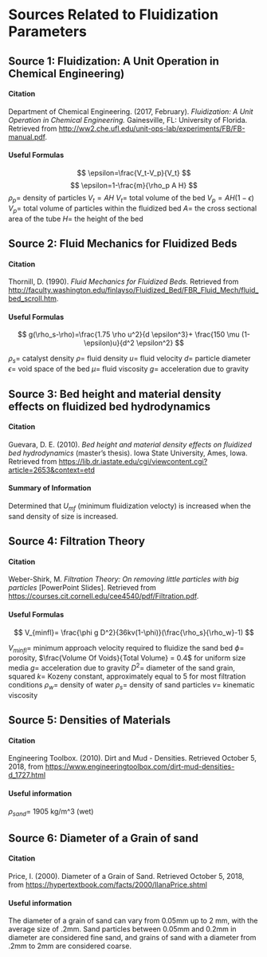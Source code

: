 # Sources Related to Fluidization Parameters

## Source 1: Fluidization: A Unit Operation in Chemical Engineering)
#### Citation
Department of Chemical Engineering. (2017, February). *Fluidization: A Unit Operation in Chemical Engineering.* Gainesville, FL: University of Florida. Retrieved from http://ww2.che.ufl.edu/unit-ops-lab/experiments/FB/FB-manual.pdf.

#### Useful Formulas
$$ \epsilon=\frac{V_t-V_p}{V_t} $$
$$ \epsilon=1-\frac{m}{\rho_p A H} $$
$\rho_p =$ density of particles
$V_t = AH$
$V_t =$ total volume of the bed
$V_p = AH(1-\epsilon)$
$V_p =$ total volume of particles within the fluidized bed
$A =$ the cross sectional area of the tube
$H =$ the height of the bed

## Source 2: Fluid Mechanics for Fluidized Beds
#### Citation
Thornill, D. (1990). *Fluid Mechanics for Fluidized Beds.* Retrieved from http://faculty.washington.edu/finlayso/Fluidized_Bed/FBR_Fluid_Mech/fluid_bed_scroll.htm.

#### Useful Formulas

$$ g(\rho_s-\rho)=\frac{1.75 \rho u^2}{d \epsilon^3}+ \frac{150 \mu (1-\epsilon)u}{d^2 \epsilon^2} $$

$\rho_s =$ catalyst density
$\rho =$ fluid density
$u =$ fluid velocity
$d =$ particle diameter
$\epsilon =$ void space of the bed
$\mu =$ fluid viscosity
$g =$ acceleration due to gravity

## Source 3: Bed height and material density effects on fluidized bed hydrodynamics
#### Citation
Guevara, D. E. (2010). *Bed height and material density effects on fluidized bed hydrodynamics* (master’s thesis). Iowa State University, Ames, Iowa. Retrieved from https://lib.dr.iastate.edu/cgi/viewcontent.cgi?article=2653&context=etd

#### Summary of Information

Determined that $U_{mf}$ (minimum fluidization velocty) is increased when the sand density of size is increased.

## Source 4: Filtration Theory
#### Citation
Weber-Shirk, M. *Filtration Theory: On removing little particles with big particles* [PowerPoint Slides]. Retrieved from https://courses.cit.cornell.edu/cee4540/pdf/Filtration.pdf.

#### Useful Formulas
$$ V_{minfl}= \frac{\phi g D^2}{36kv(1-\phi)}(\frac{\rho_s}{\rho_w}-1) $$

$V_{minfl} =$ minimum approach velocity required to fluidize the sand bed
$\phi =$ porosity, $\frac{Volume Of Voids}{Total Volume} = 0.4$ for uniform size media
$g =$ acceleration due to gravity
$D^2 =$ diameter of the sand grain, squared
$k =$ Kozeny constant, approximately equal to 5 for most filtration conditions
$\rho_w =$ density of water
$\rho_s =$ density of sand particles
$v =$ kinematic viscosity

## Source 5: Densities of Materials
#### Citation
Engineering Toolbox. (2010). Dirt and Mud - Densities. Retrieved October 5, 2018, from https://www.engineeringtoolbox.com/dirt-mud-densities-d_1727.html

#### Useful information

$\rho_{sand} =$ 1905 kg/m^3 (wet)

## Source 6: Diameter of a Grain of sand
#### Citation
Price, I. (2000). Diameter of a Grain of Sand. Retrieved October 5, 2018, from https://hypertextbook.com/facts/2000/IlanaPrice.shtml

#### Useful information

The diameter of a grain of sand can vary from 0.05mm up to 2 mm, with the average size of .2mm. Sand particles between 0.05mm and 0.2mm in diameter are considered fine sand, and grains of sand with a diameter from .2mm to 2mm are considered coarse.
